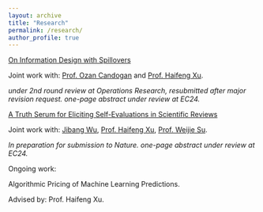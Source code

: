 ```yaml
---
layout: archive
title: "Research"
permalink: /research/
author_profile: true
---
```


[On Information Design with Spillovers](https://papers.ssrn.com/sol3/papers.cfm?abstract_id=3537289)

Joint work with: [Prof. Ozan Candogan](https://faculty.chicagobooth.edu/ozan-candogan) and [Prof. Haifeng Xu](https://www.haifeng-xu.com/).

*under 2nd round review at Operations Research, resubmitted after major revision request.*
*one-page abstract under review at EC24.*


[A Truth Serum for Eliciting Self-Evaluations in Scientific Reviews](https://arxiv.org/pdf/2306.11154.pdf)

Joint work with: [Jibang Wu](https://wujibang.com/), [Prof. Haifeng Xu](https://www.haifeng-xu.com/), [Prof. Weijie Su](http://stat.wharton.upenn.edu/~suw/).

*In preparation for submission to Nature.*
*one-page abstract under review at EC24.*

Ongoing work:

Algorithmic Pricing of Machine Learning Predictions.

Advised by: Prof. Haifeng Xu.


